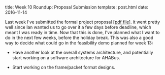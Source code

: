 title: Week 10 Roundup: Proposal Submission
template: post.html
date: 2016-11-14

Last week I've submitted the formal project proposal [[pdf file][1]]. it went
pretty well since Ian wanted us to go over it a few days before deadline, which
meant I was ready in time. Now that this is done, I've planned what I want to
do in the next few weeks, before the holiday break. This was also a good way to 
decide what could go in the feasibility demo planned for week 13:

 * Have another look at the overall systems architecture, and potentially start
   working on a software architecture for AHABus.
  
 * Start working on the frame/packet format designs.

 [1]: /static/files/proposal.pdf